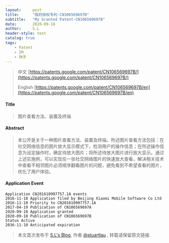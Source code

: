 ```yaml
---
layout:     post
title:      "我的授权专利-CN106569697B"
subtitle:   "My Granted Patent-CN106569697B"
date:       2020-09-18
author:     S.L
header-style: text
catalog: true
tags:
    - Patent
    - IM
    - 快手
---
```

> 中文 [https://patents.google.com/patent/CN106569697B/](https://patents.google.com/patent/CN106569697B/)
>
> English [https://patents.google.com/patent/CN106569697B/en](https://patents.google.com/patent/CN106569697B/en)

#### Title
> 图片查看方法、装置及终端




#### Abstract
> 本公开是关于一种图片查看方法、装置及终端。所述图片查看方法包括：在社交网络信息的图片放大显示模式下，检测用户的操作信息；在所述操作信息为设定操作时，确定待放大图片；将所述待放大图片进行放大显示。通过上述实施例，可以实现任一张社交网络图片的快速放大查看，解决相关技术中查看不相邻图片必须顺序翻看图片的问题，避免看到不希望查看的图片，优化了用户体验。




#### Application Event
```
Application CN201610997757.1A events 
2016-11-10 Application filed by Beijing Xiaomi Mobile Software Co Ltd
2016-11-10 Priority to CN201610997757.1A
2017-04-19 Publication of CN106569697A
2020-09-18 Application granted
2020-09-18 Publication of CN106569697B
Status Active
2036-11-10 Anticipated expiration
```
> 本文首次发布于 [S.L's Blog](http://elsef.com), 作者 [@stuartlau](http://github.com/stuartlau) ,
转载请保留原文链接.
